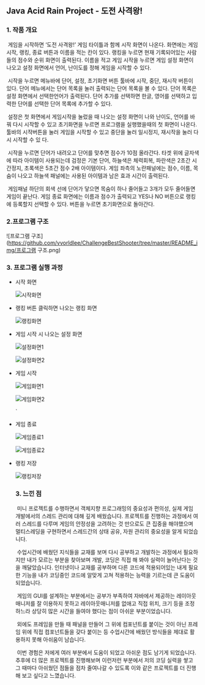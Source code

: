 ## Java Acid Rain Project - 도전 사격왕!

### 1. 작품 개요

​	게임을 시작하면 ‘도전 사격왕!’ 게임 타이틀과 함께 시작 화면이 나온다. 화면에는 게임 시작, 랭킹, 종료 버튼과 이름을 적는 칸이 있다. 랭킹을 누르면 현재 기록되어있는 사람들의 점수와 순위 화면이 출력된다. 이름을 적고 게임 시작을 누르면 게임 설정 화면이 나오고 설정 화면에서 언어, 난이도를 정해 게임을 시작할 수 있다.

​	시작을 누르면 메뉴바에 단어, 설정, 초기화면 버튼 툴바에 시작, 중단, 재시작 버튼이 있다. 단어 메뉴에서는 단어 목록을 눌러 출력되는 단어 목록을 볼 수 있다. 단어 목록은 설정 화면에서 선택한언어가 출력된다. 단어 추가를 선택하면 한글, 영어를 선택하고 입력한 단어를 선택한 단어 목록에 추가할 수 있다.

​	설정은 첫 화면에서 게임시작을 눌렀을 때 나오는 설정 화면이 나와 난이도, 언어를 바꿔 다시 시작할 수 있고 초기화면을 누르면 프로그램을 실행했을때의 첫 화면이 나온다. 툴바의 시작버튼을 눌러 게임을 시작할 수 있고 중단을 눌러 일시정지, 재시작을 눌러 다시 시작할 수 있
다.

​	시작을 누르면 단어가 내려오고 단어를 맞추면 점수가 10점 올라간다. 타겟 위에 글자색에 따라 아이템이 사용되는데 검정은 기본 단어, 하늘색은 체력회복, 파란색은 2초간 시간정지, 초록색은 5초간 점수 2배 아이템이다. 게임 좌측의 노란패널에는 점수, 이름, 목숨이 나오고 하늘색 패널에는 사용된 아이템과 남은 효과 시간이 출력된다. 

​	게임패널 하단의 회색 선에 단어가 닿으면 목숨이 하나 줄어들고 3개가 모두 줄어들면 게임이 끝난다. 게임 종료 화면에는 이름과 점수가 출력되고 YES나 NO 버튼으로 랭킹에 등록할지 선택할 수 있다. 버튼을 누르면 초기화면으로 돌아간다.

### 2.프로그램 구조

![프로그램 구조](https://github.com/vvorldlee/ChallengeBestShooter/tree/master/README_img/프로그램 구조.png)



### 3. 프로그램 실행 과정

- 시작 화면

  ![시작화면](https://github.com/vvorldlee/ChallengeBestShooter/tree/master/README_img\시작화면.png)

- 랭킹 버튼 클릭하면 나오는 랭킹 화면

  ![랭킹화면](https://github.com/vvorldlee/ChallengeBestShooter/tree/master/README_img\랭킹화면.png)

- 게임 시작 시 나오는 설정 화면

  ![설정화면1](https://github.com/vvorldlee/ChallengeBestShooter/tree/master/README_img\설정화면1.png)

  ![설정화면2](https://github.com/vvorldlee/ChallengeBestShooter/tree/master/README_img\설정화면2.png)

- 게임 시작

  ![게임화면1](https://github.com/vvorldlee/ChallengeBestShooter/tree/master/README_img\게임화면1.png)

  ![게임화면2](https://github.com/vvorldlee/ChallengeBestShooter/tree/master/README_img\게임화면2.png)

  `

- 게임 종료

  ![게임종료1](https://github.com/vvorldlee/ChallengeBestShooter/tree/master/README_img\게임종료1.png)

  

  ![게임종료2](https://github.com/vvorldlee/ChallengeBestShooter/tree/master/README_img\게임종료2.png)

- 랭킹 저장

  ![랭킹저장](https://github.com/vvorldlee/ChallengeBestShooter/tree/master/README_img\랭킹저장.png)

  

  ### 3. 느낀 점

  ​	미니 프로젝트를 수행하면서 객체지향 프로그래밍의 중요성과 편의성, 실제 게임 개발에서의 스레드 관리에 대해 깊게 배웠습니다. 프로젝트를 진행하는 과정에서 여러 스레드를 다루며 게임의 안정성을 고려하는 것 만으로도 큰 집중을 해야했으며 멀티스레딩을 구현하면서 스레드간의 상태 공유, 자원 관리의 중요성을 알게 되었습니다. 

  ​	수업시간에 배웠던 지식들을 교재를 보며 다시 공부하고 개발하는 과정에서 필요하지만 내가 모르는 부분을 찾아보며 개발, 코딩은 직접 해 봐야 실력이 늘어난다는 것을 깨달았습니다. 인터넷이나 교재를 공부하며 다른 코드에 적용되어있는 내게 필요한 기능을 내가 코딩중인 코드에 알맞게 고쳐 적용하는 능력을 기르는데 큰 도움이 되었습니다.

  ​	게임의 GUI를 설계하는 부분에서는 공부가 부족하여 자바에서 제공하는 레이아웃매니저를 잘 이용하지 못하고 레이아웃매니저를 없애고 직접 위치, 크기 등을 조정하느라 상당히 많은 시간을 들여야 했다는 점이 아쉬운 부분이었습니다. 

  ​	외에도 프레임을 만들 때 패널을 만들어 그 위에 컴포넌트를 붙이는 것이 아닌 프레임 위에 직접 컴포넌트들을 갖다 붙이는 등 수업시간에 배웠던 방식들을 제대로 활용하지 못해 아쉬움이 남습니다. 

  ​	이번 경험은 저에게 여러 부분에서 도움이 되었고 아쉬운 점도 남기게 되었습니다. 추후에 더 많은 프로젝트를 진행해보며 이런저런 부분에서 저의 코딩 실력을 쌓고 그 때마다 아쉬웠던 점들을 점차 줄여나갈 수 있도록 이와 같은 프로젝트를 더 진행 해 보고 싶다고 느꼈습니다.

